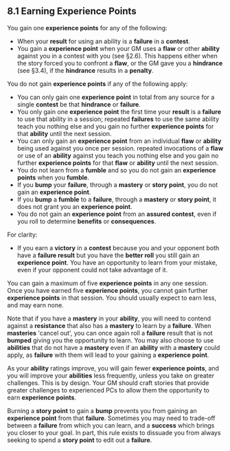 ## 8.1 Earning Experience Points

You gain one **experience points** for any of the following:

* When your **result** for using an ability is a **failure** in a **contest**.
* You gain a **experience point** when your GM uses a **flaw** or other **ability** against you in a contest with you (see §2.6). This happens either when the story forced you to confront a **flaw**, or the GM gave you a **hindrance** (see §3.4), if the **hindrance** results in a **penalty**.

You do not gain **experience points** if any of the following apply:

* You can only gain one **experience point** in total from any source for a single **contest** be that **hindrance** or **failure**.
* You only gain one **experience point** the first time your **result** is a **failure** to use that ability in a session; repeated **failures** to use the same ability teach you nothing else and you gain no further **experience points** for that **ability** until the next session.
* You can only gain an **experience point** from an individual **flaw** or **ability** being used against you once per session. repeated invocations of a **flaw** or use of an **ability** against you teach you nothing else and you gain no further **experience points** for that **flaw** or **ability** until the next session.
* You do not learn from a **fumble** and so you do not gain an **experience points** when you **fumble**.
* If you **bump** your **failure**, through a **mastery** or **story point**, you do not gain an **experience point**.
* If you **bump** a **fumble** to a **failure**, through a **mastery** or **story point**, it does not grant you an **experience point**.
* You do not gain an **experience point** from an **assured contest**, even if you roll to determine **benefits** or **consequences**.

For clarity:

* If you earn a **victory** in a **contest** because you and your opponent both have a **failure result** but you have the **better roll** you still gain an **experience point**. You have an opportunity to learn from your mistake, even if your opponent could not take advantage of it.

You can gain a maximum of five **experience points** in any one session. Once you have earned five **experience points**, you cannot gain further **experience points** in that session. You should usually expect to earn less, and may earn none.

Note that if you have a **mastery** in your **ability**, you will need to contend against a **resistance** that also has a **mastery** to learn by a **failure**. When **masteries** 'cancel out', you can once again roll a **failure** result that is not **bumped** giving you the opportunity to learn. You may also choose to use **abilities** that do not have a **mastery** even if an **ability** with a **mastery** could apply, as **failure** with them will lead to your gaining a **experience point**.

As your **ability** ratings improve, you will gain fewer **experience points**, and you will improve your **abilities** less frequently, unless you take on greater challenges. This is by design. Your GM should craft stories that provide greater challenges to experienced PCs to allow them the opportunity to earn **experience points**.

Burning a **story point** to gain a **bump** prevents you from gaining an **experience point** from that **failure**. Sometimes you may need to trade-off between a **failure** from which you can learn, and a **success** which brings you closer to your goal. In part, this rule exists to dissuade you from always seeking to spend a **story point** to edit out a **failure**.

